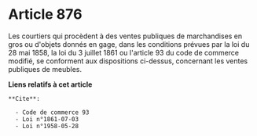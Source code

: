 # Article 876

Les courtiers qui procèdent à des ventes publiques de marchandises en gros ou d'objets donnés en gage, dans les conditions
prévues par la loi du 28 mai 1858, la loi du 3 juillet 1861 ou l'article 93 du code de commerce modifié, se conforment aux
dispositions ci-dessus, concernant les ventes publiques de meubles.

**Liens relatifs à cet article**

	**Cite**:

	  - Code de commerce 93
	  - Loi n°1861-07-03
	  - Loi n°1958-05-28
